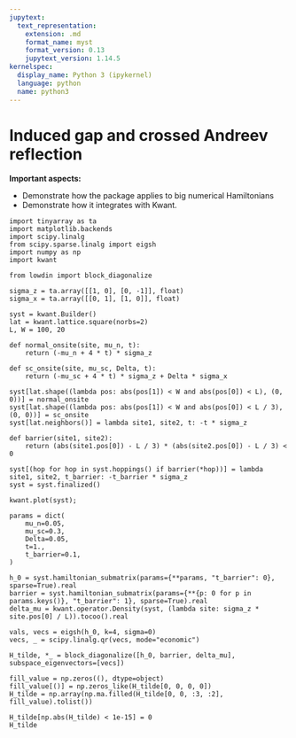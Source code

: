 ```yaml
---
jupytext:
  text_representation:
    extension: .md
    format_name: myst
    format_version: 0.13
    jupytext_version: 1.14.5
kernelspec:
  display_name: Python 3 (ipykernel)
  language: python
  name: python3
---
```


# Induced gap and crossed Andreev reflection

**Important aspects:**
* Demonstrate how the package applies to big numerical Hamiltonians
* Demonstrate how it integrates with Kwant.

```{code-cell} ipython3
import tinyarray as ta
import matplotlib.backends
import scipy.linalg
from scipy.sparse.linalg import eigsh
import numpy as np
import kwant

from lowdin import block_diagonalize
```

```{code-cell} ipython3
sigma_z = ta.array([[1, 0], [0, -1]], float)
sigma_x = ta.array([[0, 1], [1, 0]], float)

syst = kwant.Builder()
lat = kwant.lattice.square(norbs=2)
L, W = 100, 20

def normal_onsite(site, mu_n, t):
    return (-mu_n + 4 * t) * sigma_z

def sc_onsite(site, mu_sc, Delta, t):
    return (-mu_sc + 4 * t) * sigma_z + Delta * sigma_x

syst[lat.shape((lambda pos: abs(pos[1]) < W and abs(pos[0]) < L), (0, 0))] = normal_onsite
syst[lat.shape((lambda pos: abs(pos[1]) < W and abs(pos[0]) < L / 3), (0, 0))] = sc_onsite
syst[lat.neighbors()] = lambda site1, site2, t: -t * sigma_z

def barrier(site1, site2):
    return (abs(site1.pos[0]) - L / 3) * (abs(site2.pos[0]) - L / 3) < 0

syst[(hop for hop in syst.hoppings() if barrier(*hop))] = lambda site1, site2, t_barrier: -t_barrier * sigma_z
syst = syst.finalized()

kwant.plot(syst);
```

```{code-cell} ipython3
params = dict(
    mu_n=0.05,
    mu_sc=0.3,
    Delta=0.05,
    t=1.,
    t_barrier=0.1,
)

h_0 = syst.hamiltonian_submatrix(params={**params, "t_barrier": 0}, sparse=True).real
barrier = syst.hamiltonian_submatrix(params={**{p: 0 for p in params.keys()}, "t_barrier": 1}, sparse=True).real
delta_mu = kwant.operator.Density(syst, (lambda site: sigma_z * site.pos[0] / L)).tocoo().real
```

```{code-cell} ipython3
vals, vecs = eigsh(h_0, k=4, sigma=0)
vecs, _ = scipy.linalg.qr(vecs, mode="economic")
```

```{code-cell} ipython3
H_tilde, *_ = block_diagonalize([h_0, barrier, delta_mu], subspace_eigenvectors=[vecs])
```

```{code-cell} ipython3
fill_value = np.zeros((), dtype=object)
fill_value[()] = np.zeros_like(H_tilde[0, 0, 0, 0])
H_tilde = np.array(np.ma.filled(H_tilde[0, 0, :3, :2], fill_value).tolist())
```

```{code-cell} ipython3
H_tilde[np.abs(H_tilde) < 1e-15] = 0
H_tilde
```
